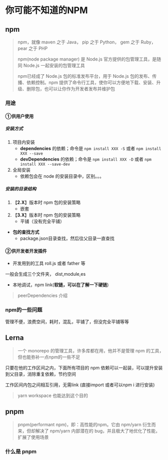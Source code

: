 # 你可能不知道的NPM

## npm
> npm，就像 maven 之于 Java， pip 之于 Python， gem 之于 Ruby， pear 之于 PHP
> 
> npm(node package manager) 是 Node.js 官方提供的包管理工具，是随同 Node.js 一起安装的包管理工具
> 
> npm已经成了 Node.js 包的标准发布平台，用于 Node.js 包的发布、传播、依赖控制。npm 提供了命令行工具，使你可以方便地下载、安装、升级、删除包，也可以让你作为开发者发布并维护包

### 用途
#### ①供用户使用
##### **安装方式**
  1. 项目内安装
     - **dependencies** 的依赖；命令是 `npm install XXX -S` 或者 `npm install XXX --save`
     - **devDependencies** 的依赖；命令是 `npm install XXX -D` 或者 `npm install XXX --save-dev`
  2. 全局安装
     - 依赖包会在 node 的安装目录中，区别。。。

##### **安装的目录结构**
  1. 【**2.X**】版本时 npm 包的安装策略
     - 嵌套
  2. 【**3.X**】版本时 npm 包的安装策略
     - 平铺（没有完全平铺）

- **包的查找方式**
  - package.json目录查找，然后往父目录一直查找

#### ②供开发者开发插件

- 开发用到的工具 roll.js 或者 father 等

一般会生成三个文件夹， dist,module,es

- 本地调试，npm link(**软链，可以在了解一下硬链**)

> peerDependencies 介绍

### npm的一些问题
管理不便，浪费空间，耗时，混乱，平铺了，但没完全平铺等等

## Lerna

> 一个 monorepo 的管理工具，许多库都在用，他并不是管理 npm 的工具，但也能弥补一点npm的一些不足

只要在他的工作区间之内，下面所有项目的 npm 依赖可以一起装，可以提升安装到父目录，消除重复依赖，节约空间

工作区间内包之间相互引用，无需link (直接import 或者可以npm i 进行安装)

> yarn workspace 也能达到这个目的

## pnpm

> pnpm(performant npm)，即：高性能的npm。它由 npm/yarn 衍生而来，但却解决了 npm/yarn 内部潜在的 bug，并且极大了地优化了性能，扩展了使用场景

### 什么是 pnpm